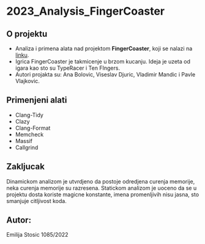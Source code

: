 # 2023_Analysis_FingerCoaster

## O projektu

- Analiza i primena alata nad projektom **FingerCoaster**, koji se nalazi na [linku](https://gitlab.com/matf-bg-ac-rs/course-rs/projects-2021-2022/18-FingerCoaster).
- Igrica FingerCoaster je takmicenje u brzom kucanju. Ideja je uzeta od igara kao sto su TypeRacer i Ten FIngers.
- Autori projakta su: Ana Bolovic, Viseslav Djuric, Vladimir Mandic i Pavle Vlajkovic.


 ## Primenjeni alati

 - Clang-Tidy
 - Clazy
 - Clang-Format
 - Memcheck
 - Massif
 - Callgrind

## Zakljucak

Dinamickom analizom je utvrdjeno da postoje odredjena curenja memorije, neka curenja memorije su razresena. Statickom analizom je uoceno da se u projektu dosta koriste magicne konstante, imena promenljivih nisu jasna, sto smanjuje citljivost koda.


## Autor:

Emilija Stosic 1085/2022
